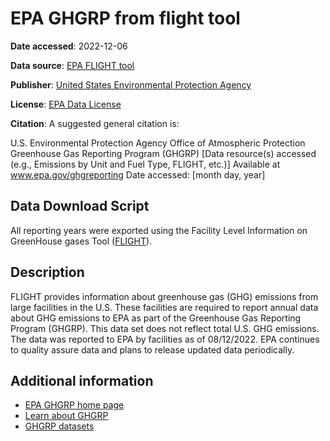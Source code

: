 # EPA GHGRP from flight tool

**Date accessed**: 2022-12-06

**Data source**: [EPA FLIGHT tool](https://ghgdata.epa.gov/ghgp/main.do#/facility/?q=Find%20a%20Facility%20or%20Location&st=&bs=&et=&fid=&sf=11001100&lowE=-20000&highE=23000000&g1=1&g2=1&g3=1&g4=1&g5=1&g6=0&g7=1&g8=1&g9=1&g10=1&g11=1&g12=1&s1=1&s2=1&s3=1&s4=1&s5=1&s6=1&s7=1&s8=1&s9=1&s10=1&s201=1&s202=1&s203=1&s204=1&s301=1&s302=1&s303=1&s304=1&s305=1&s306=1&s307=1&s401=1&s402=1&s403=1&s404=1&s405=1&s601=1&s602=1&s701=1&s702=1&s703=1&s704=1&s705=1&s706=1&s707=1&s708=1&s709=1&s710=1&s711=1&s801=1&s802=1&s803=1&s804=1&s805=1&s806=1&s807=1&s808=1&s809=1&s810=1&s901=1&s902=1&s903=1&s904=1&s905=1&s906=1&s907=1&s908=1&s909=1&s910=1&s911=1&si=&ss=&so=0&ds=E&yr=2021&tr=current&cyr=2021&ol=0&sl=0&rs=ALL)

**Publisher**: [United States Environmental Protection Agency](https://www.epa.gov/)

**License**: [EPA Data License](https://edg.epa.gov/EPA_Data_License.html)

**Citation**:
 A suggested general citation is: 

U.S. Environmental Protection Agency Office of Atmospheric Protection
Greenhouse Gas Reporting Program (GHGRP)
[Data resource(s) accessed (e.g., Emissions by Unit and Fuel Type, FLIGHT, etc.)]
Available at www.epa.gov/ghgreporting
Date accessed: [month day, year]

## Data Download Script
All reporting years were exported using the Facility Level Information on GreenHouse gases Tool ([FLIGHT](https://ghgdata.epa.gov/ghgp/main.do#/facility/?q=Find%20a%20Facility%20or%20Location&st=&bs=&et=&fid=&sf=11001100&lowE=-20000&highE=23000000&g1=1&g2=1&g3=1&g4=1&g5=1&g6=0&g7=1&g8=1&g9=1&g10=1&g11=1&g12=1&s1=1&s2=1&s3=1&s4=1&s5=1&s6=1&s7=1&s8=1&s9=1&s10=1&s201=1&s202=1&s203=1&s204=1&s301=1&s302=1&s303=1&s304=1&s305=1&s306=1&s307=1&s401=1&s402=1&s403=1&s404=1&s405=1&s601=1&s602=1&s701=1&s702=1&s703=1&s704=1&s705=1&s706=1&s707=1&s708=1&s709=1&s710=1&s711=1&s801=1&s802=1&s803=1&s804=1&s805=1&s806=1&s807=1&s808=1&s809=1&s810=1&s901=1&s902=1&s903=1&s904=1&s905=1&s906=1&s907=1&s908=1&s909=1&s910=1&s911=1&si=&ss=&so=0&ds=E&yr=2021&tr=current&cyr=2021&ol=0&sl=0&rs=ALL)).

## Description
FLIGHT provides information about greenhouse gas (GHG) emissions from large facilities in the U.S. These facilities are required to report annual data about GHG emissions to EPA as part of the Greenhouse Gas Reporting Program (GHGRP). This data set does not reflect total U.S. GHG emissions. The data was reported to EPA by facilities as of 08/12/2022. EPA continues to quality assure data and plans to release updated data periodically.


## Additional information
- [EPA GHGRP home page](https://www.epa.gov/ghgreporting)
- [Learn about GHGRP](https://www.epa.gov/ghgreporting/learn-about-greenhouse-gas-reporting-program-ghgrp)
- [GHGRP datasets](https://www.epa.gov/ghgreporting/data-sets)

